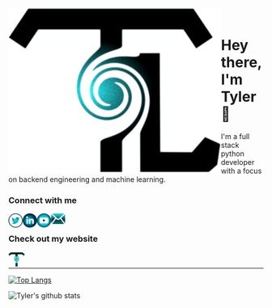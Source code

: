 <img align="left" alt="codeSTACKr.com" width="420px" src="./perfect.svg" />
<br>

# Hey there, I'm Tyler 👋
I'm a full stack python developer with a focus on backend engineering and machine learning.

### Connect with me

[<img align="left" alt="codeSTACKr | Twitter" width="28px" src="./twitter_custom.png" />][twitter]
[<img align="left" alt="codeSTACKr | LinkedIn" width="28px" src="./linkedin_custom.png" />][linkedin]
[<img align="left" alt="codeSTACKr | Youtube" width="28px" src="./youtube_light.svg" />][youtube]
[<img align="left" alt="codeSTACKr | Mail" width="28px" src="./mail.svg" />][mail]
<br>
### Check out my website
[<img align="left" alt="codeSTACKr.com" width="32px" src="./LAST_FLAVY.png" />][website]




<br />

[website]: https://lozano.ai
[twitter]: https://twitter.com/lozano_ai
[youtube]: https://www.youtube.com/channel/UCT8lhfeQYSyJuMlR28dDDdw?view_as=subscriber
[linkedin]: https://linkedin.com/in/tylerlozano
[mail]: mailto:tyler.m.lozano@gmail.com

<hr>

[![Top Langs](https://github-readme-stats.vercel.app/api/top-langs/?username=tylerlozano&theme=tokyonight)](https://github.com/tylerlozano/github-readme-stats)

![Tyler's github stats](https://github-readme-stats.vercel.app/api?username=tylerlozano&theme=tokyonight)

<!-- 
- 🔭 I’m currently working on my Bootstrap-Vue and FastAPI website
- 🌱 I’m currently learning System Design
- 👯 I’m looking to collaborate on anything that helps sustainability
- 🤔 I’m looking for help with Vuex
- 💬 Ask me about anything
- 📫 How to reach me: tyler.m.lozano@gmail.com
- ⚡ Fun fact: If Pinocchio says “My Nose Will Grow Now”, it would cause a paradox. -->
